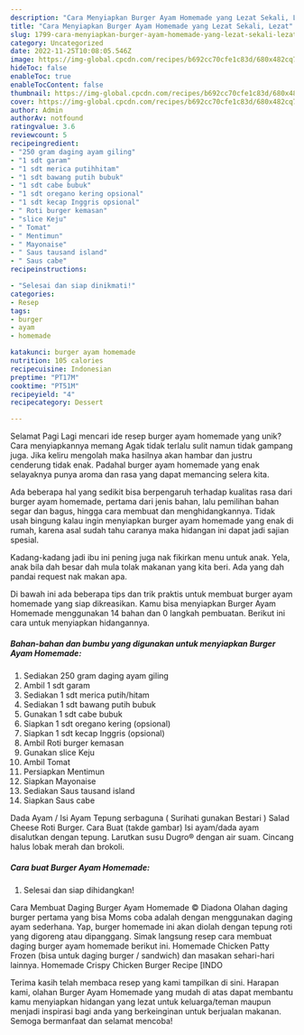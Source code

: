 ```yaml
---
description: "Cara Menyiapkan Burger Ayam Homemade yang Lezat Sekali, Lezat"
title: "Cara Menyiapkan Burger Ayam Homemade yang Lezat Sekali, Lezat"
slug: 1799-cara-menyiapkan-burger-ayam-homemade-yang-lezat-sekali-lezat
category: Uncategorized
date: 2022-11-25T10:08:05.546Z
image: https://img-global.cpcdn.com/recipes/b692cc70cfe1c83d/680x482cq70/burger-ayam-homemade-foto-resep-utama.jpg
hideToc: false
enableToc: true
enableTocContent: false
thumbnail: https://img-global.cpcdn.com/recipes/b692cc70cfe1c83d/680x482cq70/burger-ayam-homemade-foto-resep-utama.jpg
cover: https://img-global.cpcdn.com/recipes/b692cc70cfe1c83d/680x482cq70/burger-ayam-homemade-foto-resep-utama.jpg
author: Admin
authorAv: notfound
ratingvalue: 3.6
reviewcount: 5
recipeingredient:
- "250 gram daging ayam giling"
- "1 sdt garam"
- "1 sdt merica putihhitam"
- "1 sdt bawang putih bubuk"
- "1 sdt cabe bubuk"
- "1 sdt oregano kering opsional"
- "1 sdt kecap Inggris opsional"
- " Roti burger kemasan"
- "slice Keju"
- " Tomat"
- " Mentimun"
- " Mayonaise"
- " Saus tausand island"
- " Saus cabe"
recipeinstructions:

- "Selesai dan siap dinikmati!"
categories:
- Resep
tags:
- burger
- ayam
- homemade

katakunci: burger ayam homemade 
nutrition: 105 calories
recipecuisine: Indonesian
preptime: "PT17M"
cooktime: "PT51M"
recipeyield: "4"
recipecategory: Dessert

---
```



Selamat Pagi Lagi mencari ide resep burger ayam homemade yang unik? Cara menyiapkannya memang Agak tidak terlalu sulit namun tidak gampang juga. Jika keliru mengolah maka hasilnya akan hambar dan justru cenderung tidak enak. Padahal burger ayam homemade yang enak selayaknya punya aroma dan rasa yang dapat memancing selera kita.


Ada beberapa hal yang sedikit bisa berpengaruh terhadap kualitas rasa dari burger ayam homemade, pertama dari jenis bahan, lalu pemilihan bahan segar dan bagus, hingga cara membuat dan menghidangkannya. Tidak usah bingung kalau ingin menyiapkan burger ayam homemade yang enak di rumah, karena asal sudah tahu caranya maka hidangan ini dapat jadi sajian spesial.

Kadang-kadang jadi ibu ini pening juga nak fikirkan menu untuk anak. Yela, anak bila dah besar dah mula tolak makanan yang kita beri. Ada yang dah pandai request nak makan apa.


Di bawah ini ada beberapa tips dan trik praktis untuk membuat burger ayam homemade yang siap dikreasikan. Kamu bisa menyiapkan Burger Ayam Homemade menggunakan 14 bahan dan 0 langkah pembuatan. Berikut ini cara untuk menyiapkan hidangannya.

<!--inarticleads1-->

##### Bahan-bahan dan bumbu yang digunakan untuk menyiapkan Burger Ayam Homemade:

1. Sediakan 250 gram daging ayam giling
1. Ambil 1 sdt garam
1. Sediakan 1 sdt merica putih/hitam
1. Sediakan 1 sdt bawang putih bubuk
1. Gunakan 1 sdt cabe bubuk
1. Siapkan 1 sdt oregano kering (opsional)
1. Siapkan 1 sdt kecap Inggris (opsional)
1. Ambil  Roti burger kemasan
1. Gunakan slice Keju
1. Ambil  Tomat
1. Persiapkan  Mentimun
1. Siapkan  Mayonaise
1. Sediakan  Saus tausand island
1. Siapkan  Saus cabe


Dada Ayam / Isi Ayam Tepung serbaguna ( Surihati gunakan Bestari ) Salad Cheese Roti Burger. Cara Buat (takde gambar) Isi ayam/dada ayam disalutkan dengan tepung. Larutkan susu Dugro® dengan air suam. Cincang halus lobak merah dan brokoli. 

<!--inarticleads2-->

##### Cara buat Burger Ayam Homemade:


1. Selesai dan siap dihidangkan!

Cara Membuat Daging Burger Ayam Homemade © Diadona Olahan daging burger pertama yang bisa Moms coba adalah dengan menggunakan daging ayam sederhana. Yap, burger homemade ini akan diolah dengan tepung roti yang digoreng atau dipanggang. Simak langsung resep cara membuat daging burger ayam homemade berikut ini. Homemade Chicken Patty Frozen (bisa untuk daging burger / sandwich) dan masakan sehari-hari lainnya. Homemade Crispy Chicken Burger Recipe [INDO 

Terima kasih telah membaca resep yang kami tampilkan di sini. Harapan kami, olahan Burger Ayam Homemade yang mudah di atas dapat membantu kamu menyiapkan hidangan yang lezat untuk keluarga/teman maupun menjadi inspirasi bagi anda yang berkeinginan untuk berjualan makanan. Semoga bermanfaat dan selamat mencoba!

